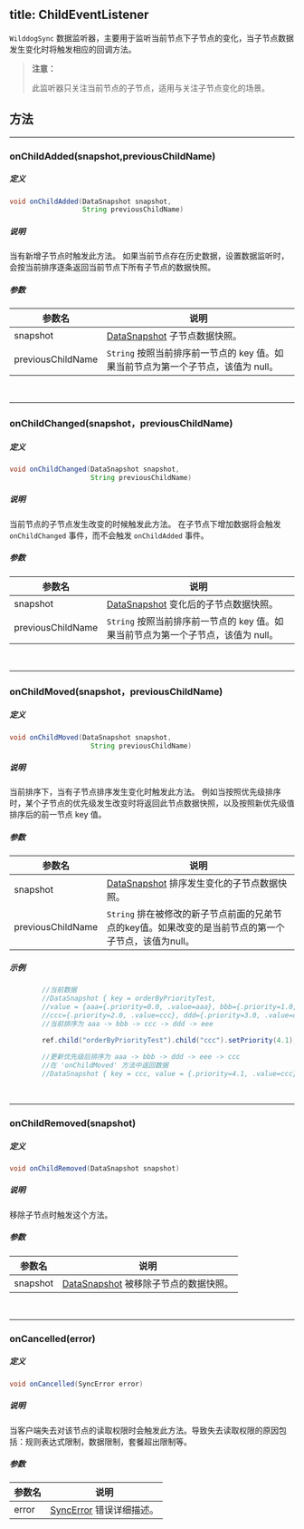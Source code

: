 title:  ChildEventListener
---

`WilddogSync` 数据监听器，主要用于监听当前节点下子节点的变化，当子节点数据发生变化时将触发相应的回调方法。 
<blockquote class="warning">
  <p><strong>注意：</strong></p>
  此监听器只关注当前节点的子节点，适用与关注子节点变化的场景。
</blockquote>

## 方法


---
### onChildAdded(snapshot,previousChildName)
##### 定义

```java
void onChildAdded(DataSnapshot snapshot,
                  String previousChildName)
```

##### 说明

当有新增子节点时触发此方法。
如果当前节点存在历史数据，设置数据监听时，会按当前排序逐条返回当前节点下所有子节点的数据快照。

##### 参数

参数名 | 说明
--- | ---
snapshot | [DataSnapshot](/api/sync/android/DataSnapshot.html) 子节点数据快照。
previousChildName | `String` 按照当前排序前一节点的 key 值。如果当前节点为第一个子节点，该值为 null。

</br>

---
### onChildChanged(snapshot，previousChildName)
##### 定义

```java
void onChildChanged(DataSnapshot snapshot,
                    String previousChildName)
```

##### 说明

当前节点的子节点发生改变的时候触发此方法。
在子节点下增加数据将会触发 `onChildChanged` 事件，而不会触发 `onChildAdded` 事件。

##### 参数

参数名 | 说明
--- | ---
snapshot | [DataSnapshot](/api/sync/android/DataSnapshot.html) 变化后的子节点数据快照。
previousChildName | `String` 按照当前排序前一节点的 key 值。如果当前节点为第一个子节点，该值为 null。

</br>

---
### onChildMoved(snapshot，previousChildName)
##### 定义

```java
void onChildMoved(DataSnapshot snapshot,
                    String previousChildName)
```

##### 说明

当前排序下，当有子节点排序发生变化时触发此方法。
例如当按照优先级排序时，某个子节点的优先级发生改变时将返回此节点数据快照，以及按照新优先级值排序后的前一节点 key 值。

##### 参数

参数名 | 说明
--- | ---
snapshot | [DataSnapshot](/api/sync/android/DataSnapshot.html) 排序发生变化的子节点数据快照。
previousChildName | `String` 排在被修改的新子节点前面的兄弟节点的key值。如果改变的是当前节点的第一个子节点，该值为null。

##### 示例
```java
        //当前数据
        //DataSnapshot { key = orderByPriorityTest, 
        //value = {aaa={.priority=0.0, .value=aaa}, bbb={.priority=1.0, .value=bbb},
        //ccc={.priority=2.0, .value=ccc}, ddd={.priority=3.0, .value=ddd},eee={.priority=4.0, .value=eee} }
        //当前排序为 aaa -> bbb -> ccc -> ddd -> eee

        ref.child("orderByPriorityTest").child("ccc").setPriority(4.1);
        
        //更新优先级后排序为 aaa -> bbb -> ddd -> eee -> ccc 
        //在 'onChildMoved' 方法中返回数据
        //DataSnapshot { key = ccc, value = {.priority=4.1, .value=ccc} }，prevNode:eee
```

</br>

---
### onChildRemoved(snapshot)
##### 定义

```java
void onChildRemoved(DataSnapshot snapshot)
```

##### 说明

移除子节点时触发这个方法。

##### 参数

参数名 | 说明
--- | ---
snapshot | [DataSnapshot](/api/sync/android/DataSnapshot.html) 被移除子节点的数据快照。
</br>

---

### onCancelled(error)
##### 定义

```java
void onCancelled(SyncError error)
```

##### 说明

当客户端失去对该节点的读取权限时会触发此方法。导致失去读取权限的原因包括：规则表达式限制，数据限制，套餐超出限制等。

##### 参数

参数名 | 说明
--- | ---
error | [SyncError](/api/sync/android/SyncError.html) 错误详细描述。


</br>

